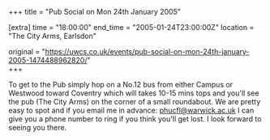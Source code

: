 +++
title = "Pub Social on Mon 24th January 2005"

[extra]
time = "18:00:00"
end_time = "2005-01-24T23:00:00Z"
location = "The City Arms, Earlsdon"

original = "https://uwcs.co.uk/events/pub-social-on-mon-24th-january-2005-1474488962820/"    
+++

To get to the Pub simply hop on a No.12 bus from either Campus or Westwood toward Coventry which will takes 10-15 mins tops and you'll see the pub (The City Arms) on the corner of a small roundabout. We are pretty easy to spot and if you email me in advance: phucfl@warwick.ac.uk I can give you a phone number to ring if you think you'll get lost. I look forward to seeing you there.

